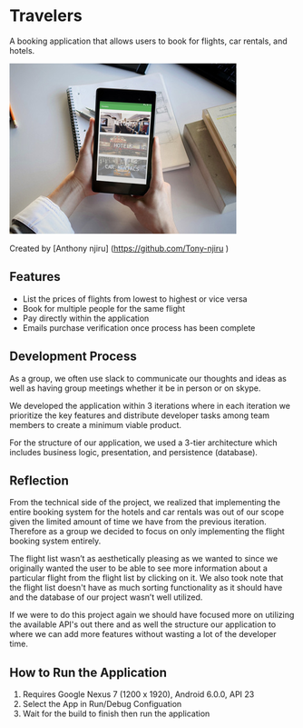 ﻿# Travelers
A booking application that allows users to book for flights, car rentals, and hotels.

![Alt](mockup.jpg "Mockup of Project")

Created by [Anthony njiru] (https://github.com/Tony-njiru ) 

## Features

- List the prices of flights from lowest to highest or vice versa
- Book for multiple people for the same flight
- Pay directly within the application
- Emails purchase verification once process has been complete

## Development Process

As a group, we often use slack to communicate our thoughts and ideas as well as having group meetings whether it be in person or on skype.

We developed the application within 3 iterations where in each iteration we prioritize the key features and distribute developer tasks among team members to create a minimum viable product.

For the structure of our application, we used a 3-tier architecture which includes business logic, presentation, and persistence (database).

## Reflection
From the technical side of the project, we realized that implementing the entire booking system for the hotels and car rentals was out of our scope given the limited amount of time we have from the previous iteration. Therefore as a group we decided to focus on only implementing the flight booking system entirely.

The flight list wasn’t as aesthetically pleasing as we wanted to since we originally wanted the user to be able to see more information about a particular flight from the flight list by clicking on it. We also took note that the flight list doesn't have as much sorting functionality as it should have and the database of our project wasn’t well utilized.

If we were to do this project again we should have focused more on utilizing the available API's out there and as well the structure our application to where we can add more features without wasting a lot of the developer time. 

## How to Run the Application
1. Requires Google Nexus 7 (1200 x 1920), Android 6.0.0, API 23
2. Select the App in Run/Debug Configuation
3. Wait for the build to finish then run the application
